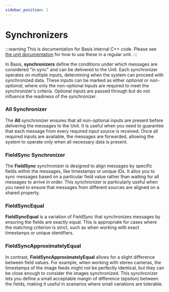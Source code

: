 ```yaml
---
sidebar_position: 1
---
```

# Synchronizers

:::warning
This is documentation for Basis internal C++ code. Please see [the unit documentation](../guide-concepts/unit) for how to use these in a regular unit.
:::

In Basis, **synchronizers** define the conditions under which messages are considered "in sync" and can be delivered to the Unit. Each synchronizer operates on multiple inputs, determining when the system can proceed with synchronized data. These inputs can be marked as either *optional* or *non-optional*, where only the non-optional inputs are required to meet the synchronizer's criteria. Optional inputs are passed through but do not influence the readiness of the synchronizer.

### **All Synchronizer**
The **All** synchronizer ensures that all non-optional inputs are present before delivering the messages to the Unit. It is useful when you need to guarantee that each message from every required input source is received. Once all required inputs are available, the messages are forwarded, allowing the system to operate only when all necessary data is present.

### **FieldSync Synchronizer**
The **FieldSync** synchronizer is designed to align messages by specific fields within the messages, like timestamps or unique IDs. It allos you to sync messages based on a particular field value rather than waiting for all messages to arrive in order. This synchronizer is particularly useful when you need to ensure that messages from different sources are aligned on a shared property.

### **FieldSyncEqual**
**FieldSyncEqual** is a variation of FieldSync that synchronizes messages by ensuring the fields are exactly equal. This is appropriate for cases where the matching criterion is strict, such as when working with exact timestamps or unique identifiers.

### **FieldSyncApproximatelyEqual**
In contrast, **FieldSyncApproximatelyEqual** allows for a slight difference between field values. For example, when working with stereo cameras, the timestamps of the image feeds might not be perfectly identical, but they can be close enough to consider the images synchronized. This synchronizer lets you define a small acceptable margin of difference (epsilon) between the fields, making it useful in scenarios where small variations are tolerable.
